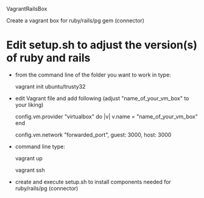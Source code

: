 VagrantRailsBox

Create a vagrant box for ruby/rails/pg gem (connector) 

Edit setup.sh to adjust the version(s) of ruby and rails
==============================================================

* from the command line of the folder you want to work in type:

  vagrant init ubuntu/trusty32


* edit Vagrant file and add following (adjust "name_of_your_vm_box" to your liking)

  config.vm.provider "virtualbox" do |v|
    v.name = "name_of_your_vm_box"
  end

  config.vm.network "forwarded_port", guest: 3000, host: 3000


* command line type:
  
  vagrant up
  
  vagrant ssh


* create and execute setup.sh to install components needed for ruby/rails/pg (connector)



